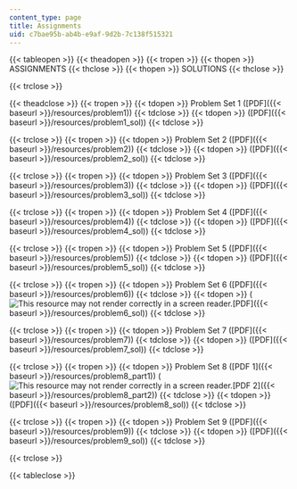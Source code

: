 ```yaml
---
content_type: page
title: Assignments
uid: c7bae95b-ab4b-e9af-9d2b-7c138f515321
---
```


{{< tableopen >}}
{{< theadopen >}}
{{< tropen >}}
{{< thopen >}}
ASSIGNMENTS
{{< thclose >}}
{{< thopen >}}
SOLUTIONS
{{< thclose >}}

{{< trclose >}}

{{< theadclose >}}
{{< tropen >}}
{{< tdopen >}}
Problem Set 1 ([PDF]({{< baseurl >}}/resources/problem1))
{{< tdclose >}}
{{< tdopen >}}
([PDF]({{< baseurl >}}/resources/problem1_sol))
{{< tdclose >}}

{{< trclose >}}
{{< tropen >}}
{{< tdopen >}}
Problem Set 2 ([PDF]({{< baseurl >}}/resources/problem2))
{{< tdclose >}}
{{< tdopen >}}
([PDF]({{< baseurl >}}/resources/problem2_sol))
{{< tdclose >}}

{{< trclose >}}
{{< tropen >}}
{{< tdopen >}}
Problem Set 3 ([PDF]({{< baseurl >}}/resources/problem3))
{{< tdclose >}}
{{< tdopen >}}
([PDF]({{< baseurl >}}/resources/problem3_sol))
{{< tdclose >}}

{{< trclose >}}
{{< tropen >}}
{{< tdopen >}}
Problem Set 4 ([PDF]({{< baseurl >}}/resources/problem4))
{{< tdclose >}}
{{< tdopen >}}
([PDF]({{< baseurl >}}/resources/problem4_sol))
{{< tdclose >}}

{{< trclose >}}
{{< tropen >}}
{{< tdopen >}}
Problem Set 5 ([PDF]({{< baseurl >}}/resources/problem5))
{{< tdclose >}}
{{< tdopen >}}
([PDF]({{< baseurl >}}/resources/problem5_sol))
{{< tdclose >}}

{{< trclose >}}
{{< tropen >}}
{{< tdopen >}}
Problem Set 6 ([PDF]({{< baseurl >}}/resources/problem6))
{{< tdclose >}}
{{< tdopen >}}
(![This resource may not render correctly in a screen reader.](/images/inacessible.gif)[PDF]({{< baseurl >}}/resources/problem6_sol))
{{< tdclose >}}

{{< trclose >}}
{{< tropen >}}
{{< tdopen >}}
Problem Set 7 ([PDF]({{< baseurl >}}/resources/problem7))
{{< tdclose >}}
{{< tdopen >}}
([PDF]({{< baseurl >}}/resources/problem7_sol))
{{< tdclose >}}

{{< trclose >}}
{{< tropen >}}
{{< tdopen >}}
Problem Set 8 ([PDF 1]({{< baseurl >}}/resources/problem8_part1)) (![This resource may not render correctly in a screen reader.](/images/inacessible.gif)[PDF 2]({{< baseurl >}}/resources/problem8_part2))
{{< tdclose >}}
{{< tdopen >}}
([PDF]({{< baseurl >}}/resources/problem8_sol))
{{< tdclose >}}

{{< trclose >}}
{{< tropen >}}
{{< tdopen >}}
Problem Set 9 ([PDF]({{< baseurl >}}/resources/problem9))
{{< tdclose >}}
{{< tdopen >}}
([PDF]({{< baseurl >}}/resources/problem9_sol))
{{< tdclose >}}

{{< trclose >}}

{{< tableclose >}}